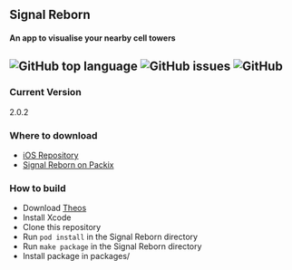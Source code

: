 ## Signal Reborn
#### An app to visualise your nearby cell towers  
![GitHub top language](https://img.shields.io/github/languages/top/CharlieWhile13/SignalReborn?color=purple)
![GitHub issues](https://img.shields.io/github/issues/CharlieWhile13/SignalReborn?color=purple)
![GitHub](https://img.shields.io/github/license/CharlieWhile13/SignalReborn?color=purple)
---
### Current Version
2.0.2
### Where to download
 - [iOS Repository](https://repo.packix.com/)
 - [Signal Reborn on Packix](https://repo.packix.com/package/com.charliewhile.signalreborn/)
### How to build
- Download [Theos](https://github.com/theos/theos)
- Install Xcode
- Clone this repository
- Run `pod install` in the Signal Reborn directory
- Run `make package` in the Signal Reborn directory
- Install package in packages/
